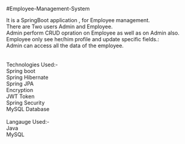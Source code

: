 #Employee-Management-System

It is a SpringBoot application , for Employee management.<br />
There are Two users Admin and Employee.<br />
Admin perform CRUD opration on Employee as well as on Admin also.<br />
Employee only see her/him profile and update specific fields.:<br />
Admin can access all the data of the employee.<br />
<br />
<br />
Technologies Used:-<br />
Spring boot <br />
Spring Hibernate <br />
Spring JPA <br />
Encryption <br />
JWT Token <br />
Spring Security <br />
MySQL Database<br />
<br />
Langauge Used:-<br />
Java<br />
MySQL<br />

